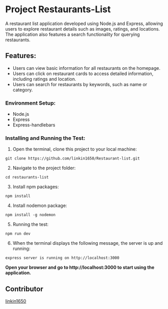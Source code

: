 # Project Restaurants-List

A restaurant list application developed using Node.js and Express, allowing users to explore restaurant details such as images, ratings, and locations. The application also features a search functionality for querying restaurants.

## Features:

* Users can view basic information for all restaurants on the homepage.
* Users can click on restaurant cards to access detailed information, including ratings and location.
* Users can search for restaurants by keywords, such as name or category.

### Environment Setup:

* Node.js
* Express
* Express-handlebars

### Installing and Running the Test:
1. Open the terminal, clone this project to your local machine:
```
git clone https://github.com/linkin1650/Restaurant-list.git
```
2. Navigate to the project folder:
```
cd restaurants-list
```
3. Install npm packages:
```
npm install
```
4. Install nodemon package:
```
npm install -g nodemon
```
5. Running the test:
```
npm run dev
```
6. When the terminal displays the following message, the server is up and running:
```
express server is running on http://localhost:3000
```

**Open your browser and go to http://localhost:3000 to start using the application.**

## Contributor
[linkin1650](<https://github.com/linkin1650>)